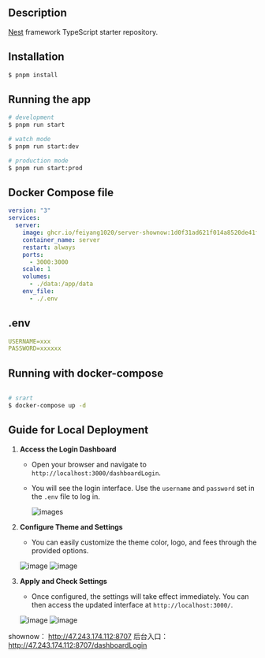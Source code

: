 



## Description

[Nest](https://github.com/nestjs/nest) framework TypeScript starter repository.

## Installation

```bash
$ pnpm install
```

## Running the app

```bash
# development
$ pnpm run start

# watch mode
$ pnpm run start:dev

# production mode
$ pnpm run start:prod
```



## Docker Compose file

```yaml
version: "3"
services:
  server:
    image: ghcr.io/feiyang1020/server-shownow:1d0f31ad621f014a8520de41f6830bb035b31706
    container_name: server
    restart: always
    ports:
      - 3000:3000
    scale: 1
    volumes:
      - ./data:/app/data  
    env_file:
      - ./.env

```
## .env 

```yaml
USERNAME=xxx
PASSWORD=xxxxxx
```
##  Running with docker-compose

```bash

# srart
$ docker-compose up -d

```
## Guide for Local Deployment

1. **Access the Login Dashboard**
   - Open your browser and navigate to `http://localhost:3000/dashboardLogin`.
   - You will see the login interface. Use the `username` and `password` set in the `.env` file to log in.
  
     
     ![images](https://github.com/feiyang1020/server-shownow/blob/main/images/login.png)

2. **Configure Theme and Settings**
   - You can easily customize the theme color, logo, and fees through the provided options.

     
   ![image](https://github.com/feiyang1020/server-shownow/blob/main/images/styles.png)
   ![image](https://github.com/feiyang1020/server-shownow/blob/main/images/save.png)

3. **Apply and Check Settings**
   - Once configured, the settings will take effect immediately. You can then access the updated interface at `http://localhost:3000/`.
  
     
    ![image](https://github.com/feiyang1020/server-shownow/blob/main/images/shownow.png)
    ![image](https://github.com/feiyang1020/server-shownow/blob/main/images/shownowhome.png)

shownow： http://47.243.174.112:8707 
后台入口：http://47.243.174.112:8707/dashboardLogin 




